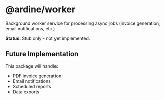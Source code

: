 # @ardine/worker

Background worker service for processing async jobs (invoice generation, email notifications, etc.).

**Status:** Stub only - not yet implemented.

## Future Implementation

This package will handle:
- PDF invoice generation
- Email notifications
- Scheduled reports
- Data exports
